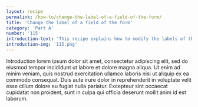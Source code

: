 ```yaml
---
layout: recipe
permalink: /how-to/change-the-label-of-a-field-of-the-form/
title: 'Change the label of a field of the form'
category: 'Part A'
number: '115'
introduction-text: 'This recipe explains how to modify the labels of the fields of the form. This only applies to the fields in english language, as the translations are modified directly from the Translation interface of the system.'
introduction-img: '115.png'
---
```


Introduction lorem ipsum dolor sit amet, consectetur adipiscing elit, sed do eiusmod tempor incididunt ut labore et dolore magna aliqua. Ut enim ad minim veniam, quis nostrud exercitation ullamco laboris nisi ut aliquip ex ea commodo consequat. Duis aute irure dolor in reprehenderit in voluptate velit esse cillum dolore eu fugiat nulla pariatur. Excepteur sint occaecat cupidatat non proident, sunt in culpa qui officia deserunt mollit anim id est laborum.

